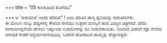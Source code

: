 +++
title = "05 ಕಾಲಕೂಟದ ತೊರೆಯೊ"

+++
ಆ `ಸುಕುಮಾರ' ಅಂದು ಹೆದರಿದ" ! ಎಂಬ ಮಾತಿನ ಹಾಸ್ಯ ಧ್ವನಿಯನ್ನು ಗುರುತಿಸಬೇಕು.  
ಈ ಮೇಲಣ ನಾಲ್ಕು ಪದ್ಯಗಳಲ್ಲಿ ಕೌರವರ ಸೇನೆಯು ಉತ್ತರನ ಮನಸ್ಸಿಗೆ ತಂದ ವಿಪತ್ತಿನ ಚಿತ್ರಗಳಿವೆ. ಹೆದರಿ ಕಂಗಾಲಾಗಿದ್ದನೆಂದು ಹೇಳಲು ಇಷ್ಟೊಂದು ಉಪಮೆಗಳನ್ನು ಕವಿ ನೀಡಬೇಕಾಯಿತು. ನಿಜವಾದ ವೀರರಿಗೆ ಶತ್ರು ಸೇನೆಯ ಅಗಾಧತೆ ಕಂಡರೆ ಆಶ್ಚರ್ಯವಾಗುವುದಿಲ್ಲ. ಬದಲಿಗೆ ಹೋರಾಟದ ಹುಮ್ಮಸ್ಸು ಹೆಚ್ಚಾಗುತ್ತದೆ.